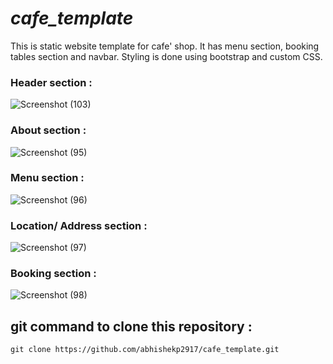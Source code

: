 # *cafe_template*

This is static website template for cafe' shop. It has menu section, booking tables section and navbar. Styling is done using bootstrap and custom CSS.

### Header section :

![Screenshot (103)](https://user-images.githubusercontent.com/87487929/173247235-559f0fdf-1c6a-41f3-afb1-1ba051561430.png)

### About section :

![Screenshot (95)](https://user-images.githubusercontent.com/87487929/173222025-ab5c4c09-3720-448b-a2ca-c699965385f6.png)

### Menu section :

![Screenshot (96)](https://user-images.githubusercontent.com/87487929/173222034-64162082-4271-47bf-860d-ccfbb6ca5757.png)

### Location/ Address section :

![Screenshot (97)](https://user-images.githubusercontent.com/87487929/173222122-ff42bbfb-d49d-4229-b4f3-bd6c9ecbeb7f.png)

### Booking section :

![Screenshot (98)](https://user-images.githubusercontent.com/87487929/173221957-54867df5-d968-4f71-82fe-ea81338544db.png)

## git command to clone this repository :

```
git clone https://github.com/abhishekp2917/cafe_template.git
```
